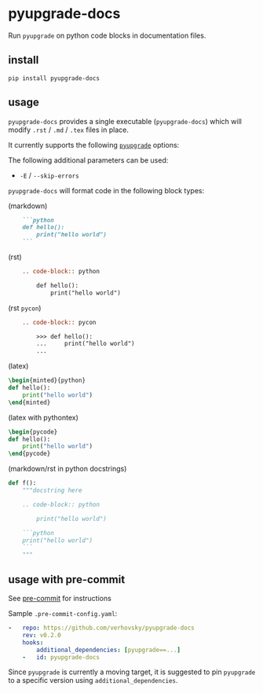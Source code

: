 pyupgrade-docs
============

Run `pyupgrade` on python code blocks in documentation files.

## install

`pip install pyupgrade-docs`

## usage

`pyupgrade-docs` provides a single executable (`pyupgrade-docs`) which will modify
`.rst` / `.md` / `.tex` files in place.

It currently supports the following [`pyupgrade`](https://github.com/asottile/pyupgrade)
options:


The following additional parameters can be used:

 - `-E` / `--skip-errors`

`pyupgrade-docs` will format code in the following block types:

(markdown)
```markdown
    ```python
    def hello():
        print("hello world")
    ```
```

(rst)
```rst
    .. code-block:: python

        def hello():
            print("hello world")
```

(rst `pycon`)
```rst
    .. code-block:: pycon

        >>> def hello():
        ...     print("hello world")
        ...
```

(latex)
```latex
\begin{minted}{python}
def hello():
    print("hello world")
\end{minted}
```

(latex with pythontex)
```latex
\begin{pycode}
def hello():
    print("hello world")
\end{pycode}
```

(markdown/rst in python docstrings)
```python
def f():
    """docstring here

    .. code-block:: python

        print("hello world")

    ```python
    print("hello world")
    ```
    """
```

## usage with pre-commit

See [pre-commit](https://pre-commit.com) for instructions

Sample `.pre-commit-config.yaml`:


```yaml
-   repo: https://github.com/verhovsky/pyupgrade-docs
    rev: v0.2.0
    hooks:
        additional_dependencies: [pyupgrade==...]
    -   id: pyupgrade-docs
```

Since `pyupgrade` is currently a moving target, it is suggested to pin `pyupgrade`
to a specific version using `additional_dependencies`.
